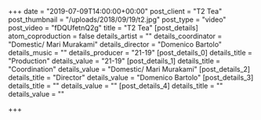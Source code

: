 +++
date = "2019-07-09T14:00:00+00:00"
post_client = "T2 Tea"
post_thumbnail = "/uploads/2018/09/19/t2.jpg"
post_type = "video"
post_video = "fDQUfetnQ2g"
title = "T2 Tea"
[post_details]
atom_coproduction = false
details_artist = ""
details_coordinator = "Domestic/ Mari Murakami"
details_director = "Domenico Bartolo"
details_music = ""
details_producer = "21-19"
[post_details_0]
details_title = "Production"
details_value = "21-19"
[post_details_1]
details_title = "Coordination"
details_value = "Domestic/ Mari Murakami"
[post_details_2]
details_title = "Director"
details_value = "Domenico Bartolo"
[post_details_3]
details_title = ""
details_value = ""
[post_details_4]
details_title = ""
details_value = ""

+++
